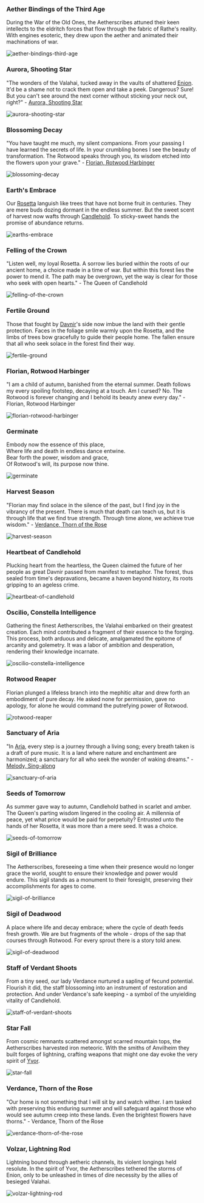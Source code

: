 ### Aether Bindings of the Third Age

During the War of the Old Ones, the Aetherscribes attuned their keen intellects to the eldritch forces that flow through the fabric of Rathe's reality. With engines esoteric, they drew upon the aether and animated their machinations of war.

<img src="https://d2hl7maqck52px.cloudfront.net/digital-tiles/aether-bindings-third-age.webp" alt="aether-bindings-third-age" class="center" />

### Aurora, Shooting Star

"The wonders of the Valahai, tucked away in the vaults of shattered [Enion](~Enion). It'd be a shame not to crack them open and take a peek. Dangerous? Sure! But you can't see around the next corner without sticking your neck out, right?" - [Aurora, Shooting Star](../../heroes-of-rathe/aurora-about.md#aurora-shooting-star)

<img src="https://d2hl7maqck52px.cloudfront.net/digital-tiles/aurora-shooting-star.webp" alt="aurora-shooting-star" class="center" />

### Blossoming Decay

"You have taught me much, my silent companions. From your passing I have learned the secrets of life. In your crumbling bones I see the beauty of transformation. The Rotwood speaks through you, its wisdom etched into the flowers upon your grave." - [Florian, Rotwood Harbinger](../../heroes-of-rathe/florian-about.md#florian-rotwood-harbinger)

<img src="https://d2hl7maqck52px.cloudfront.net/digital-tiles/blossoming-decay.webp" alt="blossoming-decay" class="center" />

### Earth's Embrace

Our [Rosetta](~Rosetta) languish like trees that have not borne fruit in centuries. They are mere buds dozing dormant in the endless summer. But the sweet scent of harvest now wafts through [Candlehold](../../regions/rathe/aria/the-land-of-legends.md#candlehold). To sticky-sweet hands the promise of abundance returns.

<img src="https://d2hl7maqck52px.cloudfront.net/digital-tiles/earths-embrace.webp" alt="earths-embrace" class="center" />

### Felling of the Crown

"Listen well, my loyal Rosetta. A sorrow lies buried within the roots of our ancient home, a choice made in a time of war. But within this forest lies the power to mend it. The path may be overgrown, yet the way is clear for those who seek with open hearts." - The Queen of Candlehold

<img src="https://d2hl7maqck52px.cloudfront.net/digital-tiles/felling-of-the-crown.webp" alt="felling-of-the-crown" class="center" />

### Fertile Ground

Those that fought by [Davnir](~Davnir)'s side now imbue the land with their gentle protection. Faces in the foliage smile warmly upon the Rosetta, and the limbs of trees bow gracefully to guide their people home. The fallen ensure that all who seek solace in the forest find their way.

<img src="https://d2hl7maqck52px.cloudfront.net/digital-tiles/fertile-ground.webp" alt="fertile-ground" class="center" />

### Florian, Rotwood Harbinger

"I am a child of autumn, banished from the eternal summer. Death follows my every spoiling footstep, decaying at a touch. Am I cursed? No. The Rotwood is forever changing and I behold its beauty anew every day." - Florian, Rotwood Harbinger

<img src="https://d2hl7maqck52px.cloudfront.net/digital-tiles/florian-rotwood-harbinger.webp" alt="florian-rotwood-harbinger" class="center" />

### Germinate

Embody now the essence of this place,<br>
Where life and death in endless dance entwine.<br>
Bear forth the power, wisdom and grace,<br>
Of Rotwood's will, its purpose now thine.

<img src="https://d2hl7maqck52px.cloudfront.net/digital-tiles/germinate.webp" alt="germinate" class="center" />

### Harvest Season

"Florian may find solace in the silence of the past, but I find joy in the vibrancy of the present. There is much that death can teach us, but it is through life that we find true strength. Through time alone, we achieve true wisdom." - [Verdance, Thorn of the Rose](../../heroes-of-rathe/verdance-about.md#verdance-thorn-of-the-rose)

<img src="https://d2hl7maqck52px.cloudfront.net/digital-tiles/harvest-season.webp" alt="harvest-season" class="center" />

### Heartbeat of Candlehold

Plucking heart from the heartless, the Queen claimed the future of her people as great Davnir passed from manifest to metaphor. The forest, thus sealed from time's depravations, became a haven beyond history, its roots gripping to an ageless crime.

<img src="https://d2hl7maqck52px.cloudfront.net/digital-tiles/heartbeat-of-candlehold.webp" alt="heartbeat-of-candlehold" class="center" />

### Oscilio, Constella Intelligence

Gathering the finest Aetherscribes, the Valahai embarked on their greatest creation. Each mind contributed a fragment of their essence to the forging. This process, both arduous and delicate, amalgamated the epitome of arcanity and golemetry. It was a labor of ambition and desperation, rendering their knowledge incarnate.

<img src="https://d2hl7maqck52px.cloudfront.net/digital-tiles/oscilio-constella-intelligence.webp" alt="oscilio-constella-intelligence" class="center" />

### Rotwood Reaper

Florian plunged a lifeless branch into the mephitic altar and drew forth an embodiment of pure decay. He asked none for permission, gave no apology, for alone he would command the putrefying power of Rotwood.

<img src="https://d2hl7maqck52px.cloudfront.net/digital-tiles/rotwood-reaper.webp" alt="rotwood-reaper" class="center" />

### Sanctuary of Aria

"In [Aria](../../regions/rathe/aria/aria.md), every step is a journey through a living song; every breath taken is a draft of pure music. It is a land where nature and enchantment are harmonized; a sanctuary for all who seek the wonder of waking dreams." - [Melody, Sing-along](../../heroes-of-rathe/melody-about.md)

<img src="https://d2hl7maqck52px.cloudfront.net/digital-tiles/sanctuary-of-aria.webp" alt="sanctuary-of-aria" class="center" />

### Seeds of Tomorrow

As summer gave way to autumn, Candlehold bathed in scarlet and amber. The Queen's parting wisdom lingered in the cooling air. A millennia of peace, yet what price would be paid for perpetuity? Entrusted unto the hands of her Rosetta, it was more than a mere seed. It was a choice.

<img src="https://d2hl7maqck52px.cloudfront.net/digital-tiles/seeds-of-tomorrow.webp" alt="seeds-of-tomorrow" class="center" />

### Sigil of Brilliance

The Aetherscribes, foreseeing a time when their presence would no longer grace the world, sought to ensure their knowledge and power would endure. This sigil stands as a monument to their foresight, preserving their accomplishments for ages to come.

<img src="https://d2hl7maqck52px.cloudfront.net/digital-tiles/sigil-of-brilliance.webp" alt="sigil-of-brilliance" class="center" />

### Sigil of Deadwood

A place where life and decay embrace; where the cycle of death feeds fresh growth. We are but fragments of the whole - drops of the sap that courses through Rotwood. For every sprout there is a story told anew.

<img src="https://d2hl7maqck52px.cloudfront.net/digital-tiles/sigil-of-deadwood.webp" alt="sigil-of-deadwood" class="center" />

### Staff of Verdant Shoots

From a tiny seed, our lady Verdance nurtured a sapling of fecund potential. Flourish it did, the staff blossoming into an instrument of restoration and protection. And under Verdance's safe keeping - a symbol of the unyielding vitality of Candlehold.

<img src="https://d2hl7maqck52px.cloudfront.net/digital-tiles/staff-of-verdant-shoots.webp" alt="staff-of-verdant-shoots" class="center" />

### Star Fall

From cosmic remnants scattered amongst scarred mountain tops, the Aetherscribes harvested iron meteoric. With the smiths of Anvilheim they built forges of lightning, crafting weapons that might one day evoke the very spirit of [Yvor](~Yvor).

<img src="https://d2hl7maqck52px.cloudfront.net/digital-tiles/star-fall.webp" alt="star-fall" class="center" />

### Verdance, Thorn of the Rose

"Our home is not something that I will sit by and watch wither. I am tasked with preserving this enduring summer and will safeguard against those who would see autumn creep into these lands. Even the brightest flowers have thorns." - Verdance, Thorn of the Rose

<img src="https://d2hl7maqck52px.cloudfront.net/digital-tiles/verdance-thorn-of-the-rose.webp" alt="verdance-thorn-of-the-rose" class="center" />

### Volzar, Lightning Rod

Lightning bound through aetheric channels, its violent longings held resolute. In the spirit of Yvor, the Aetherscribes tethered the storms of Enion, only to be unleashed in times of dire necessity by the allies of besieged Valahai.

<img src="https://d2hl7maqck52px.cloudfront.net/digital-tiles/volzar-lightning-rod.webp" alt="volzar-lightning-rod" class="center" />
